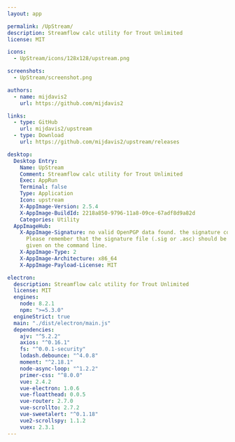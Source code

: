 ```yaml
---
layout: app

permalink: /UpStream/
description: Streamflow calc utility for Trout Unlimited
license: MIT

icons:
  - UpStream/icons/128x128/upstream.png

screenshots:
  - UpStream/screenshot.png

authors:
  - name: mijdavis2
    url: https://github.com/mijdavis2

links:
  - type: GitHub
    url: mijdavis2/upstream
  - type: Download
    url: https://github.com/mijdavis2/upstream/releases

desktop:
  Desktop Entry:
    Name: UpStream
    Comment: Streamflow calc utility for Trout Unlimited
    Exec: AppRun
    Terminal: false
    Type: Application
    Icon: upstream
    X-AppImage-Version: 2.5.4
    X-AppImage-BuildId: 2218a850-9796-11a8-09ce-67adf8d9a82d
    Categories: Utility
  AppImageHub:
    X-AppImage-Signature: no valid OpenPGP data found. the signature could not be verified.
      Please remember that the signature file (.sig or .asc) should be the first file
      given on the command line.
    X-AppImage-Type: 2
    X-AppImage-Architecture: x86_64
    X-AppImage-Payload-License: MIT

electron:
  description: Streamflow calc utility for Trout Unlimited
  license: MIT
  engines:
    node: 8.2.1
    npm: ">=5.3.0"
  engineStrict: true
  main: "./dist/electron/main.js"
  dependencies:
    ajv: "^5.2.2"
    axios: "^0.16.1"
    fs: "^0.0.1-security"
    lodash.debounce: "^4.0.8"
    moment: "^2.18.1"
    node-async-loop: "^1.2.2"
    primer-css: "^8.0.0"
    vue: 2.4.2
    vue-electron: 1.0.6
    vue-floatthead: 0.0.5
    vue-router: 2.7.0
    vue-scrollto: 2.7.2
    vue-sweetalert: "^0.1.18"
    vue2-scrollspy: 1.1.2
    vuex: 2.3.1
---
```

